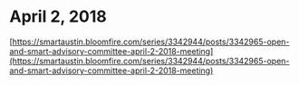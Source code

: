 # April 2, 2018

[https://smartaustin.bloomfire.com/series/3342944/posts/3342965-open-and-smart-advisory-committee-april-2-2018-meeting](https://smartaustin.bloomfire.com/series/3342944/posts/3342965-open-and-smart-advisory-committee-april-2-2018-meeting)


